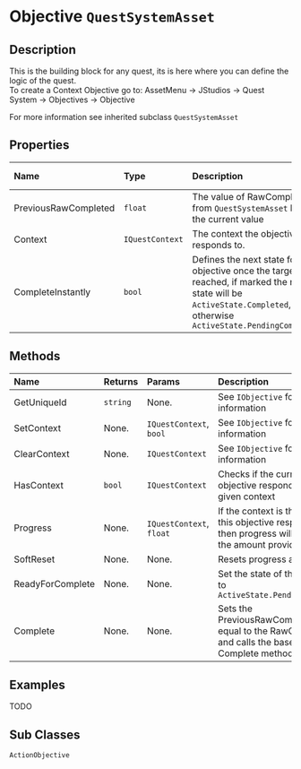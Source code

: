 # Objective <span class='jdl-questsystem-models-questsystemasset'>`QuestSystemAsset`</span>

## Description
This is the building block for any quest, its is here where you can define the logic of the quest. <br>
To create a Context Objective go to: AssetMenu &rarr; JStudios &rarr; Quest System &rarr; Objectives &rarr; Objective<br>

For more information see inherited subclass <span class='jdl-questsystem-models-questsystemasset'>`QuestSystemAsset`</span>

## Properties
<div class="public-properties-table">

| Name | Type | Description | Shown in inspector
|:--- |:---|:--- | :--- |
| PreviousRawCompleted | `float` | The value of RawCompleted from <span class='jdl-questsystem-models-questsystemasset'>`QuestSystemAsset`</span> before the current value| Yes |
| Context | <span class='jdl-questcontexts-questcontext'>`IQuestContext`</span> | The context the objective responds to. | Yes |
| CompleteInstantly | `bool` | Defines the next state for the objective once the target is reached, if marked the next state will be <span class='jdl-questsystem-models-activestate'>`ActiveState.Completed`</span>, otherwise <span class='jdl-questsystem-models-activestate'>`ActiveState.PendingCompleted`</span> | Yes |

</div>

## Methods

| Name | Returns | Params | Description
|:--- |:---|:--- |:--- |
| GetUniqueId | `string` | None. | See <span class='jdl-questsystem-objectives-iobjective'>`IObjective`</span> for more information |
| SetContext | None. | <span class='jdl-questsystem-questcontexts-questcontext'>`IQuestContext`</span>, `bool` | See <span class='jdl-questsystem-objectives-iobjective'>`IObjective`</span> for more information |
| ClearContext | None. | <span class='jdl-questsystem-questcontexts-questcontext'>`IQuestContext`</span> | See <span class='jdl-questsystem-objectives-iobjective'>`IObjective`</span> for more information |
| HasContext | `bool` | <span class='jdl-questsystem-questcontexts-questcontext'>`IQuestContext`</span> | Checks if the current objective responds to the given context |
| Progress | None. | <span class='jdl-questsystem-questcontexts-questcontext'>`IQuestContext`</span>, `float` | If the context is the one that this objective responds to then progress will be made by the amount provided. |
| SoftReset | None. | None. | Resets progress and state. |
| ReadyForComplete | None. | None. | Set the state of the objective to  <span class='jdl-questsystem-models-activestate'>`ActiveState.PendingCompleted`</span>|
| Complete | None. | None. | Sets the PreviousRawCompleted to be equal to the RawCompleted and calls the base class Complete method (See title) |

## Examples
TODO

## Sub Classes
`ActionObjective` 

